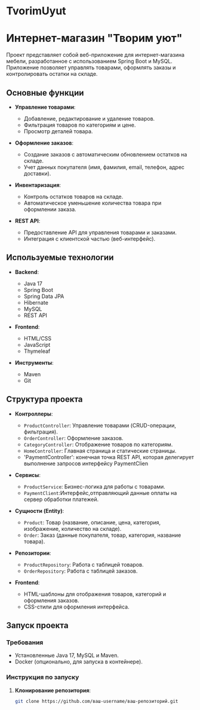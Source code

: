 
# TvorimUyut
# Интернет-магазин  "Творим уют"

Проект представляет собой веб-приложение для интернет-магазина мебели, разработанное с использованием Spring Boot и MySQL. Приложение позволяет управлять товарами, оформлять заказы и контролировать остатки на складе.

## Основные функции

- **Управление товарами**:
    - Добавление, редактирование и удаление товаров.
    - Фильтрация товаров по категориям и цене.
    - Просмотр деталей товара.

- **Оформление заказов**:
    - Создание заказов с автоматическим обновлением остатков на складе.
    - Учет данных покупателя (имя, фамилия, email, телефон, адрес доставки).

- **Инвентаризация**:
    - Контроль остатков товаров на складе.
    - Автоматическое уменьшение количества товара при оформлении заказа.

- **REST API**:
    - Предоставление API для управления товарами и заказами.
    - Интеграция с клиентской частью (веб-интерфейс).

## Используемые технологии

- **Backend**:
    - Java 17
    - Spring Boot
    - Spring Data JPA
    - Hibernate
    - MySQL
    - REST API

- **Frontend**:
    - HTML/CSS
    - JavaScript
    - Thymeleaf

- **Инструменты**:
    - Maven
    - Git

## Структура проекта

- **Контроллеры**:
    - `ProductController`: Управление товарами (CRUD-операции, фильтрация).
    - `OrderController`: Оформление заказов.
    - `CategoryController`: Отображение товаров по категориям.
    - `HomeController`: Главная страница и статические страницы.
    - 'PaymentController':  конечная точка REST API, которая делегирует выполнение запросов интерфейсу PaymentClien

- **Сервисы**:
    - `ProductService`: Бизнес-логика для работы с товарами.
    - `PaymentClient`:Интерфейс,отправляющий данные оплаты  на сервер обработки платежей.

- **Сущности (Entity)**:
    - `Product`: Товар (название, описание, цена, категория, изображение, количество на складе).
    - `Order`: Заказ (данные покупателя, товар, категория, название товара).

- **Репозитории**:
    - `ProductRepository`: Работа с таблицей товаров.
    - `OrderRepository`: Работа с таблицей заказов.

- **Frontend**:
    - HTML-шаблоны для отображения товаров, категорий и оформления заказов.
    - CSS-стили для оформления интерфейса.

## Запуск проекта

### Требования

- Установленные Java 17, MySQL и Maven.
- Docker (опционально, для запуска в контейнере).

### Инструкция по запуску

1. **Клонирование репозитория**:
   ```bash
   git clone https://github.com/ваш-username/ваш-репозиторий.git

